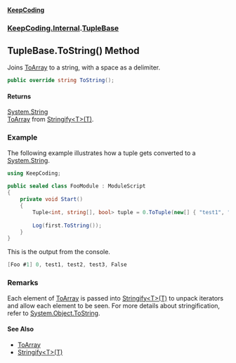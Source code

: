 #### [KeepCoding](index.md 'index')
### [KeepCoding.Internal](KeepCoding.Internal.md 'KeepCoding.Internal').[TupleBase](TupleBase.md 'KeepCoding.Internal.TupleBase')
## TupleBase.ToString() Method
Joins [ToArray](TupleBase.ToArray.md 'KeepCoding.Internal.TupleBase.ToArray') to a string, with a space as a delimiter.  
```csharp
public override string ToString();
```
#### Returns
[System.String](https://docs.microsoft.com/en-us/dotnet/api/System.String 'System.String')  
[ToArray](TupleBase.ToArray.md 'KeepCoding.Internal.TupleBase.ToArray') from [Stringify&lt;T&gt;(T)](Helper.Stringify.lo+lkcxGY4HWoyqROvdnmA.md 'KeepCoding.Helper.Stringify&lt;T&gt;(T)').
### Example
The following example illustrates how a tuple gets converted to a [System.String](https://docs.microsoft.com/en-us/dotnet/api/System.String 'System.String').  
```csharp
using KeepCoding;  
  
public sealed class FooModule : ModuleScript  
{  
    private void Start()  
    {  
        Tuple<int, string[], bool> tuple = 0.ToTuple(new[] { "test1", "test2", "test3" }, false);  
              
        Log(first.ToString());  
    }  
}  
```
  
This is the output from the console.  
```csharp
[Foo #1] 0, test1, test2, test3, False  
```
### Remarks
Each element of [ToArray](TupleBase.ToArray.md 'KeepCoding.Internal.TupleBase.ToArray') is passed into [Stringify&lt;T&gt;(T)](Helper.Stringify.lo+lkcxGY4HWoyqROvdnmA.md 'KeepCoding.Helper.Stringify&lt;T&gt;(T)') to unpack iterators and allow each element to be seen. For more details about stringification, refer to [System.Object.ToString](https://docs.microsoft.com/en-us/dotnet/api/System.Object.ToString 'System.Object.ToString').  
#### See Also
- [ToArray](TupleBase.ToArray.md 'KeepCoding.Internal.TupleBase.ToArray')
- [Stringify&lt;T&gt;(T)](Helper.Stringify.lo+lkcxGY4HWoyqROvdnmA.md 'KeepCoding.Helper.Stringify&lt;T&gt;(T)')
